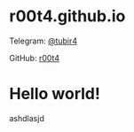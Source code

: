 # r00t4.github.io

Telegram:
<a href='https://t.me/tubir4'>@tubir4</a>

GitHub:
<a href='https://github.com/r00t4/'>r00t4</a>


<h1>Hello world!</h1>

<?php
echo "hw!";
?>

<p>ashdlasjd</p>
